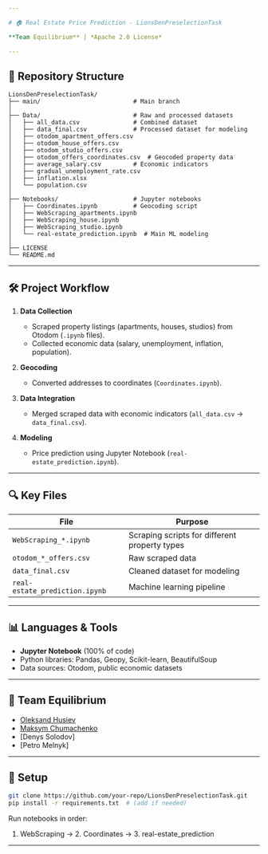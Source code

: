 ```yaml
---

# 🏠 Real Estate Price Prediction - LionsDenPreselectionTask  

**Team Equilibrium** | *Apache 2.0 License*  

---
```


## 📂 Repository Structure  
```
LionsDenPreselectionTask/  
├── main/                          # Main branch  
│  
├── Data/                          # Raw and processed datasets  
│   ├── all_data.csv               # Combined dataset  
│   ├── data_final.csv             # Processed dataset for modeling  
│   ├── otodom_apartment_offers.csv  
│   ├── otodom_house_offers.csv  
│   ├── otodom_studio_offers.csv  
│   ├── otodom_offers_coordinates.csv  # Geocoded property data  
│   ├── average_salary.csv         # Economic indicators  
│   ├── gradual_unemployment_rate.csv  
│   ├── inflation.xlsx  
│   └── population.csv  
│  
├── Notebooks/                     # Jupyter notebooks  
│   ├── Coordinates.ipynb          # Geocoding script  
│   ├── WebScraping_apartments.ipynb  
│   ├── WebScraping_house.ipynb  
│   ├── WebScraping_studio.ipynb  
│   └── real-estate_prediction.ipynb  # Main ML modeling  
│  
├── LICENSE  
└── README.md  
```  

---

## 🛠️ Project Workflow  
1. **Data Collection**  
   - Scraped property listings (apartments, houses, studios) from Otodom (`.ipynb` files).  
   - Collected economic data (salary, unemployment, inflation, population).  

2. **Geocoding**  
   - Converted addresses to coordinates (`Coordinates.ipynb`).  

3. **Data Integration**  
   - Merged scraped data with economic indicators (`all_data.csv` → `data_final.csv`).  

4. **Modeling**  
   - Price prediction using Jupyter Notebook (`real-estate_prediction.ipynb`).  

---

## 🔍 Key Files  
| File | Purpose |  
|------|---------|  
| `WebScraping_*.ipynb` | Scraping scripts for different property types |  
| `otodom_*_offers.csv` | Raw scraped data |  
| `data_final.csv` | Cleaned dataset for modeling |  
| `real-estate_prediction.ipynb` | Machine learning pipeline |  

---

## 📊 Languages & Tools  
- **Jupyter Notebook** (100% of code)  
- Python libraries: Pandas, Geopy, Scikit-learn, BeautifulSoup  
- Data sources: Otodom, public economic datasets  

---

## 👥 Team Equilibrium  
- [Oleksand Husiev]([https://github.com/user1](https://github.com/SSSHANKS))  
- [Maksym Chumachenko]([https://github.com/user2](https://github.com/ScR1Bl))  
- [Denys Solodov]
- [Petro Melnyk]
---

## 🔧 Setup  
```bash  
git clone https://github.com/your-repo/LionsDenPreselectionTask.git  
pip install -r requirements.txt  # (add if needed)  
```  
Run notebooks in order:  
1. WebScraping → 2. Coordinates → 3. real-estate_prediction  

---

